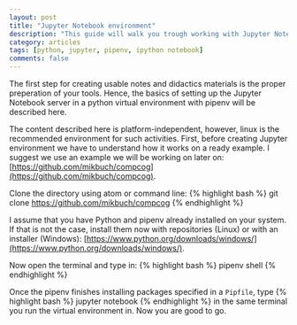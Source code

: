 ```yaml
---
layout: post
title: "Jupyter Notebook environment"
description: "This guide will walk you trough working with Jupyter Notebook environment (pipenv)"
category: articles
tags: [python, jupyter, pipenv, ipython notebook]
comments: false
---
```


The first step for creating usable notes and didactics materials is the proper
preperation of your tools. Hence, the basics of setting up the Jupyter Notebook
server in a python virtual environment with pipenv will be described here.

The content described here is platform-independent, however, linux is the
recommended environment for such activities. First, before creating Jupyter
environment we have to understand how it works on a ready example. I suggest
we use an example we will be working on later on: [https://github.com/mikbuch/compcog](https://github.com/mikbuch/compcog).

Clone the directory using atom or command line:
{% highlight bash %}
git clone https://github.com/mikbuch/compcog
{% endhighlight %}

I assume that you have Python and pipenv already installed on your system. If
that is not the case, install them now with repositories (Linux) or with an
installer (Windows):
[https://www.python.org/downloads/windows/](https://www.python.org/downloads/windows/).

Now open the terminal and type in:
{% highlight bash %}
pipenv shell
{% endhighlight %}

Once the pipenv finishes installing packages specified in a `Pipfile`, type
{% highlight bash %}
jupyter notebook
{% endhighlight %}
in the same terminal you run the virtual environment in. Now you are good to go.
